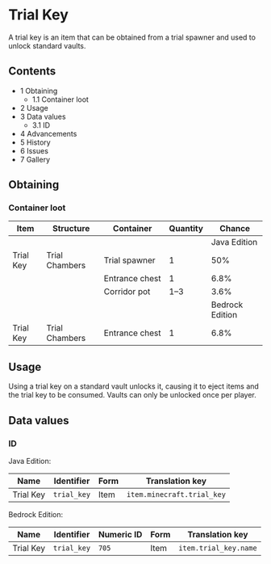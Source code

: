 # Trial Key
A trial key is an item that can be obtained from a trial spawner and used to unlock standard vaults.

## Contents
- 1 Obtaining
	- 1.1 Container loot
- 2 Usage
- 3 Data values
	- 3.1 ID
- 4 Advancements
- 5 History
- 6 Issues
- 7 Gallery

## Obtaining
### Container loot
| Item      | Structure      | Container      | Quantity | Chance          |
|-----------|----------------|----------------|----------|-----------------|
|           |                |                |          | Java Edition    |
| Trial Key | Trial Chambers | Trial spawner  | 1        | 50%             |
|           |                | Entrance chest | 1        | 6.8%            |
|           |                | Corridor pot   | 1–3      | 3.6%            |
|           |                |                |          | Bedrock Edition |
| Trial Key | Trial Chambers | Entrance chest | 1        | 6.8%            |

## Usage
Using a trial key on a standard vault unlocks it, causing it to eject items and the trial key to be consumed. Vaults can only be unlocked once per player.

## Data values
### ID
Java Edition:

| Name      | Identifier  | Form | Translation key            |
|-----------|-------------|------|----------------------------|
| Trial Key | `trial_key` | Item | `item.minecraft.trial_key` |

Bedrock Edition:

| Name      | Identifier  | Numeric ID | Form | Translation key       |
|-----------|-------------|------------|------|-----------------------|
| Trial Key | `trial_key` | `705`      | Item | `item.trial_key.name` |

